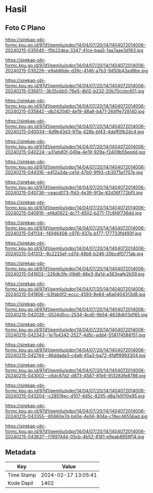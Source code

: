 # Hasil

## Foto C Plano

https://sirekap-obj-formc.kpu.go.id/97d1/pemilu/pdpr/14/04/07/20/14/1404072014006-20240215-035045--f5b22dea-3347-41ce-baa5-1aa7aae3d163.jpg

https://sirekap-obj-formc.kpu.go.id/97d1/pemilu/pdpr/14/04/07/20/14/1404072014006-20240215-035226--e9ab86de-d39c-4146-a7b3-9d50b43ad8be.jpg

https://sirekap-obj-formc.kpu.go.id/97d1/pemilu/pdpr/14/04/07/20/14/1404072014006-20240215-035611--3b35cbb5-76e5-4b12-b232-20b70ccbc651.jpg

https://sirekap-obj-formc.kpu.go.id/97d1/pemilu/pdpr/14/04/07/20/14/1404072014006-20240215-035842--db2420d0-4e19-48a8-b471-264ffe728140.jpg

https://sirekap-obj-formc.kpu.go.id/97d1/pemilu/pdpr/14/04/07/20/14/1404072014006-20240215-040034--6d9b43d3-911a-428b-bf43-4daff0fb24c4.jpg

https://sirekap-obj-formc.kpu.go.id/97d1/pemilu/pdpr/14/04/07/20/14/1404072014006-20240215-040224--a31eb80f-049a-4e19-929a-f2409b55eedd.jpg

https://sirekap-obj-formc.kpu.go.id/97d1/pemilu/pdpr/14/04/07/20/14/1404072014006-20240215-044316--e412a2da-ce1d-47b0-9f93-cb3075e1707e.jpg

https://sirekap-obj-formc.kpu.go.id/97d1/pemilu/pdpr/14/04/07/20/14/1404072014006-20240215-040736--ceacd073-ffd3-4e39-9f3e-82d36f772bf5.jpg

https://sirekap-obj-formc.kpu.go.id/97d1/pemilu/pdpr/14/04/07/20/14/1404072014006-20240215-040916--ef4d0822-dc71-4502-b271-17c6f4f736dd.jpg

https://sirekap-obj-formc.kpu.go.id/97d1/pemilu/pdpr/14/04/07/20/14/1404072014006-20240215-041134--f4946408-c976-437a-b177-177733fd493f.jpg

https://sirekap-obj-formc.kpu.go.id/97d1/pemilu/pdpr/14/04/07/20/14/1404072014006-20240215-041313--8c2225ef-cd7d-48b8-b246-20bcdf0771ab.jpg

https://sirekap-obj-formc.kpu.go.id/97d1/pemilu/pdpr/14/04/07/20/14/1404072014006-20240215-041603--226db3fe-09d6-48e3-8a1d-a363eafe2b59.jpg

https://sirekap-obj-formc.kpu.go.id/97d1/pemilu/pdpr/14/04/07/20/14/1404072014006-20240215-041806--b3fab0f2-eccc-4593-8e84-a6a0404313d8.jpg

https://sirekap-obj-formc.kpu.go.id/97d1/pemilu/pdpr/14/04/07/20/14/1404072014006-20240215-042026--0524d5cc-2534-4cd5-9b54-4638db13d165.jpg

https://sirekap-obj-formc.kpu.go.id/97d1/pemilu/pdpr/14/04/07/20/14/1404072014006-20240215-042343--1e7b4342-2527-4d5c-add4-558174588151.jpg

https://sirekap-obj-formc.kpu.go.id/97d1/pemilu/pdpr/14/04/07/20/14/1404072014006-20240215-042744--46ddada3-c4a8-45a3-ba72-4fdff8993304.jpg

https://sirekap-obj-formc.kpu.go.id/97d1/pemilu/pdpr/14/04/07/20/14/1404072014006-20240215-043002--c6dc87d2-d873-4587-81b6-913283fe8786.jpg

https://sirekap-obj-formc.kpu.go.id/97d1/pemilu/pdpr/14/04/07/20/14/1404072014006-20240215-043204--c28519ec-d107-4d5c-8295-d8a7e9110e95.jpg

https://sirekap-obj-formc.kpu.go.id/97d1/pemilu/pdpr/14/04/07/20/14/1404072014006-20240215-043355--85660e7d-bd0e-4e56-904a-c18ec4655bad.jpg

https://sirekap-obj-formc.kpu.go.id/97d1/pemilu/pdpr/14/04/07/20/14/1404072014006-20240215-043637--f7897444-05cb-4b52-8181-e9eab8959f14.jpg


## Metadata

| Key        | Value               |
| ---------- | ------------------- |
| Time Stamp | 2024-02-17 13:05:41 |
| Kode Dapil | 1402                |



